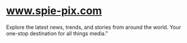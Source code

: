 # www.spie-pix.com
Explore the latest news, trends, and stories from around the world. Your one-stop destination for all things media."

